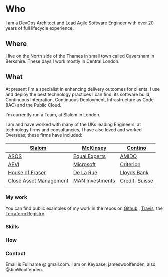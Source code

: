 Who
===

I am a DevOps Architect and Lead Agile Software Engineer with over 20 years of
full lifecycle experience.

Where
-----

I live on the North side of the Thames in small town called Caversham in
Berkshire. These days I work mostly in Central London.

What
----

At present I'm a specialist in enhancing delivery outcomes for clients. I use
and deploy the best technology practices I can find, its software build,
Continuous Integration, Continuous Deployment, Infrastructure as Code (IAC) and
the Public Cloud.

I'm currently run a Team, at Slalom in London.

I am and have worked with many of the UKs leading Engineers, at technology firms
and consultancies, I have also loved and worked Overseas; these firms have
included:

| [Slalom](https://slalom.com)                               | [McKinsey](https://www.mckinsey.com/uk)        | [Contino](https://www.contino.io/)                        |
|------------------------------------------------------------|------------------------------------------------|-----------------------------------------------------------|
| [ASOS](https://www.asos.com/)                              | [Equal Experts](https://www.equalexperts.com/) | [AMIDO](https://amido.com/)                               |
| [AEVI](https://www.aevi.com/)                              | [Microsoft](https://www.microsoft.com/en-gb)   | [Criterion](http://criteriongames.com/)                   |
| [House of Fraser](https://www.houseoffraser.co.uk/)        | [De La Rue](https://www.delarue.com/)          | [Lloyds Bank](https://www.lloydsbank.com/)                |
| [Close Asset Management](https://www.closebrothersam.com/) | [MAN Investments](https://www.man.com/)        | [Credit-Suisse](https://www.credit-suisse.com/us/en.html) |
|                                                            |                                                |                                                           |

### My work

You can find public examples of my work in the repos on
[Github](https://github.com/JamesWoolfenden/packer-by-example) ,
[Travis](https://travis-ci.com/JamesWoolfenden/terraform-aws-codebuild), the
[Terraform
Registry](https://registry.terraform.io/search?q=jameswoolfenden&verified=false).

### Skills

### How

### Contact

Email is Fullname \@ gmail.com. I am on Keybase: jameswoolfenden, also
\@JimWoolfenden.
